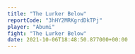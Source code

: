 ```yaml
---
title: "The Lurker Below"
reportCode: "3hHY2MRKgrdDkTPj"
player: "Abumi"
fight: "The Lurker Below"
date: 2021-10-06T18:48:50.877000+00:00
---
```

